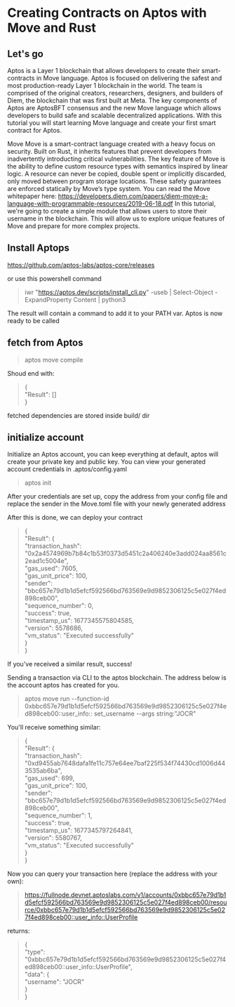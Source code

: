 # Creating Contracts on Aptos with Move and Rust

## Let's go

Aptos is a Layer 1 blockchain that allows developers to create their smart-contracts in Move language.
Aptos is focused on delivering the safest and most production-ready Layer 1 blockchain in the world. The team is
comprised of the original creators, researchers, designers, and builders of Diem, the blockchain that was first built at
Meta.
The key components of Aptos are AptosBFT consensus and the new Move language which allows developers to build safe and
scalable decentralized applications.
With this tutorial you will start learning Move language and create your first smart contract for Aptos.

Move
Move is a smart-contract language created with a heavy focus on security. Built on Rust, it inherits features that
prevent developers from inadvertently introducting critical vulnerabilities.
The key feature of Move is the ability to define custom resource types with semantics inspired by linear logic. A
resource can never be copied, double spent or implicitly discarded, only moved between program storage locations. These
safety guarantees are enforced statically by Move’s type system.
You can read the Move whitepaper
here: https://developers.diem.com/papers/diem-move-a-language-with-programmable-resources/2019-06-18.pdf
In this tutorial, we're going to create a simple module that allows users to store their username in the blockchain.
This will allow us to explore unique features of Move and prepare for more complex projects.

## Install Aptops

https://github.com/aptos-labs/aptos-core/releases

or use this powershell command

> iwr "https://aptos.dev/scripts/install_cli.py" -useb | Select-Object -ExpandProperty Content | python3

The result will contain a command to add it to your PATH var. Aptos is now ready to be called

## fetch from Aptos

> aptos move compile

Shoud end with:

> {\
> "Result": []\
> }

fetched dependencies are stored inside build/ dir

## initialize account

Initialize an Aptos account, you can keep everything at default, aptos will create your private key and public key.
You can view your generated account credentials in .aptos/config.yaml

> aptos init

After your credentials are set up, copy the address from your config file and replace the sender in the Move.toml file
with your newly generated address

After this is done, we can deploy your contract

> { \
> "Result": { \
> "transaction_hash": "0x2a4574969b7b84c1b53f0373d5451c2a406240e3add024aa8561c2ead1c5004e", \
> "gas_used": 7605, \
> "gas_unit_price": 100, \
> "sender": "bbc657e79d1b1d5efcf592566bd763569e9d9852306125c5e027f4ed898ceb00", \
> "sequence_number": 0, \
> "success": true, \
> "timestamp_us": 1677345575804585, \
> "version": 5578686, \
> "vm_status": "Executed successfully" \
> } \
> }

If you've received a similar result, success!

Sending a transaction via CLI to the aptos blockchain. The address below is the account aptos has created for you.

> aptos move run --function-id 0xbbc657e79d1b1d5efcf592566bd763569e9d9852306125c5e027f4ed898ceb00::user_info::
> set_username --args string:"JOCR"

You'll receive something similar:

> { \
"Result": { \
"transaction_hash": "0xd9455ab7648dafa1fe11c757e64ee7baf225f534f74430cd1006d443535ab6ba", \
"gas_used": 699, \
"gas_unit_price": 100, \
"sender": "bbc657e79d1b1d5efcf592566bd763569e9d9852306125c5e027f4ed898ceb00", \
"sequence_number": 1, \
"success": true, \
"timestamp_us": 1677345797264841, \
"version": 5580767, \
"vm_status": "Executed successfully" \
> } \
> }

Now you can query your transaction here (replace the address with your own):
> https://fullnode.devnet.aptoslabs.com/v1/accounts/0xbbc657e79d1b1d5efcf592566bd763569e9d9852306125c5e027f4ed898ceb00/resource/0xbbc657e79d1b1d5efcf592566bd763569e9d9852306125c5e027f4ed898ceb00::user_info::UserProfile

returns:

> {\
> "type": "0xbbc657e79d1b1d5efcf592566bd763569e9d9852306125c5e027f4ed898ceb00::user_info::UserProfile",\
> "data": {\
> "username": "JOCR"\
> }\
> }